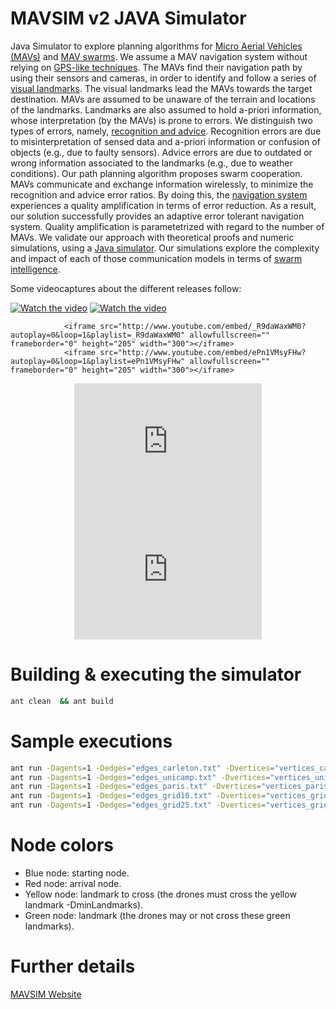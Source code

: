 # MAVSIM v2 JAVA Simulator

Java Simulator to explore planning algorithms for [Micro Aerial
Vehicles (MAVs)](https://en.wikipedia.org/wiki/Micro_air_vehicle) and
[MAV swarms](href="https://en.wikipedia.org/wiki/Swarm_behaviour).
We assume a MAV navigation system without relying on [GPS-like
techniques](https://en.wikipedia.org/wiki/Global_Positioning_System).
The MAVs find their navigation path by using their
sensors and cameras, in order to identify and follow a series of [visual
landmarks](https://en.wikipedia.org/wiki/Landmark). The visual landmarks lead
the MAVs towards the target destination.
MAVs are assumed to be unaware of the terrain and locations of the
landmarks. Landmarks are also assumed to hold a-priori information,
whose interpretation (by the MAVs) is prone to errors. We distinguish
two types of errors, namely, [recognition and advice](https://en.wikipedia.org/wiki/Error#Science_and_engineering).
Recognition errors are due to misinterpretation of
sensed data and a-priori information or confusion of objects (e.g.,
due to faulty sensors). Advice errors are due to outdated or wrong
information associated to the landmarks (e.g., due to weather
conditions). Our path planning algorithm proposes swarm cooperation.
MAVs communicate and exchange information wirelessly, to minimize the
recognition and advice error ratios. By doing this, the [navigation
system](https://en.wikipedia.org/wiki/Navigation_system) experiences a
quality amplification in terms of error
reduction. As a result, our solution successfully provides an adaptive
error tolerant navigation system. Quality amplification is
parametetrized with regard to the number of MAVs. We validate our
approach with theoretical proofs and numeric simulations, using a <a
href= "https://github.com/jgalfaro/mirrored-scavesim">Java
simulator</a>. Our simulations explore the complexity and impact of
each of those communication models in terms of [swarm
intelligence](https://en.wikipedia.org/wiki/Swarm_intelligence).

Some videocaptures about the different releases follow:

[![Watch the video](https://img.youtube.com/vi/_R9daWaxWM0/0.jpg)](https://youtu.be/_R9daWaxWM0)
[![Watch the video](https://img.youtube.com/vi/ePn1VMsyFHw/0.jpg)](https://youtu.be/ePn1VMsyFHw)

                <iframe src="http://www.youtube.com/embed/_R9daWaxWM0?autoplay=0&loop=1&playlist=_R9daWaxWM0" allowfullscreen="" frameborder="0" height="205" width="300"></iframe>
                <iframe src="http://www.youtube.com/embed/ePn1VMsyFHw?autoplay=0&loop=1&playlist=ePn1VMsyFHw" allowfullscreen="" frameborder="0" height="205" width="300"></iframe>
<p align="center">
                <iframe src="http://www.youtube.com/embed/CuY3zvl-bKY?autoplay=0&loop=1&playlist=CuY3zvl-bKY" allowfullscreen="" frameborder="0" height="205" width="300"></iframe>
                <iframe src="http://www.youtube.com/embed/_F7AbmR-QDM?autoplay=0&loop=1&playlist=_F7AbmR-QDM" allowfullscreen="" frameborder="0" height="205" width="300"></iframe>
</p>



# Building & executing the simulator

```bash
ant clean  && ant build
```

# Sample executions

```bash
ant run -Dagents=1 -Dedges="edges_carleton.txt" -Dvertices="vertices_carleton.txt" -Doutfile="teste.txt" -DagentSize=0.01 -DnodeSize=0.003 -DminLandmarks=100 -Dpath="path-carleton.txt"
ant run -Dagents=1 -Dedges="edges_unicamp.txt" -Dvertices="vertices_unicamp.txt" -Doutfile="teste.txt" -DagentSize=0.01 -DnodeSize=0.003 -DminLandmarks=30 -Dpath="path-unicamp.txt"
ant run -Dagents=1 -Dedges="edges_paris.txt" -Dvertices="vertices_paris.txt" -Doutfile="teste.txt" -DagentSize=0.01 -DnodeSize=0.003 -DminLandmarks=50 -Dpath="path-paris.txt"
ant run -Dagents=1 -Dedges="edges_grid10.txt" -Dvertices="vertices_grid10.txt" -Doutfile="teste.txt" -DagentSize=0.01 -DnodeSize=0.003 -DminLandmarks=10 -Dpath="path-grid10.txt"
ant run -Dagents=1 -Dedges="edges_grid25.txt" -Dvertices="vertices_grid25.txt" -Doutfile="teste.txt" -DagentSize=0.01 -DnodeSize=0.003 -DminLandmarks=20 -Dpath="path-grid25.txt"
```

# Node colors

- Blue node: starting node.
- Red node: arrival node.
- Yellow node: landmark to cross (the drones must cross the yellow landmark -DminLandmarks).
- Green node: landmark (the drones may or not cross these green landmarks).


# Further details 

[MAVSIM Website](http://www-public.imtbs-tsp.eu/~garcia_a/web/prototypes/mavsim/)
